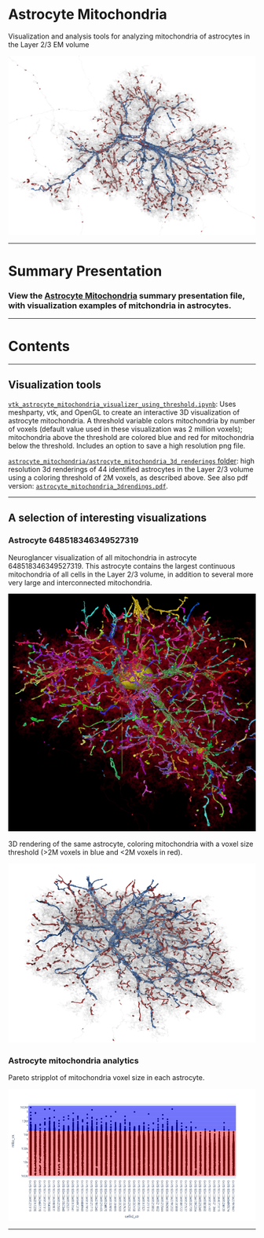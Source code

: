 # Astrocyte Mitochondria
Visualization and analysis tools for analyzing mitochondria of astrocytes in the Layer 2/3 EM volume

![3d render of astroctye mitochondria](648518346341354380_web.png "3d render of astroctye mitochondria")

***

# Summary Presentation

### View the [**Astrocyte Mitochondria**](https://github.com/shandran/layer23-volume/blob/main/astrocyte_mitochondria/astrocyte_mitochondria_visualization_and_analysis_summary_presentation.pdf) summary presentation file, with visualization examples of mitchondria in astrocytes.

***

# Contents

***

## Visualization tools

[`vtk_astrocyte_mitochondria_visualizer_using_threshold.ipynb`](https://github.com/shandran/layer23-volume/blob/main/astrocyte_mitochondria/vtk_astrocyte_mitochondria_visualizer_using_threshold.ipynb): Uses meshparty, vtk, and OpenGL to create an interactive 3D visualization of astrocyte mitochondria. A threshold variable colors mitochondria by number of voxels (default value used in these visualization was 2 million voxels); mitochondria above the threshold are colored blue and red for mitochondria below the threshold. Includes an option to save a high resolution png file.

[`astrocyte_mitochondria/astrocyte_mitochondria_3d_renderings` folder](https://github.com/shandran/layer23-volume/tree/main/astrocyte_mitochondria/astrocyte_mitochondria_3d_renderings): high resolution 3d renderings of 44 identified astrocytes in the Layer 2/3 volume using a coloring threshold of 2M voxels, as described above. See also pdf version: [`astrocyte_mitochondria_3drendings.pdf`](https://github.com/shandran/layer23-volume/blob/main/astrocyte_mitochondria/astrocyte_mitochondria_3drendings.pdf).

***

## A selection of interesting visualizations

### Astrocyte 648518346349527319
Neuroglancer visualization of all mitochondria in astrocyte 648518346349527319. This astrocyte contains the largest continuous mitochondria of all cells in the Layer 2/3 volume, in addition to several more very large and interconnected mitochondria.  

![Neuroglancer visualization of all mitochondria in astrocyte 648518346349527319](astrocyte_648518346349527319_mito_all.png "Neuroglancer visualization of all mitochondria in astrocyte 648518346349527319")

3D rendering of the same astrocyte, coloring mitochondria with a voxel size threshold (>2M voxels in blue and <2M voxels in red).  

![3D rending of astrocute 648518346349527319 using meshparty, vtk, and OpenGL](648518346349527319_web.png "3D rending of astrocute 648518346349527319 using meshparty, vtk, and OpenGL")

### Astrocyte mitochondria analytics
Pareto stripplot of mitochondria voxel size in each astrocyte.

![Pareto stripplot of mitochondria voxel size in each astrocyte](plotly_mitovx_wthreshold.png "Pareto stripplot of mitochondria voxel size in each astrocyte")

***
